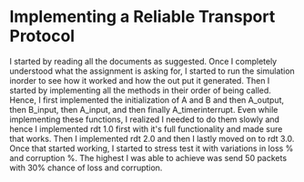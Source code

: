 # Implementing a Reliable Transport Protocol

I started by reading all the documents as suggested. Once I completely understood what the assignment is asking for, I started to run the simulation inorder to see how it worked and how the out put it generated. Then I started by implementing all the methods in their order of being called. Hence, I first implemented the initialization of A and B and then A_output, then B_input, then A_input, and then finally A_timerinterrupt. Even while implementing these functions, I realized I needed to do them slowly and hence I implemented rdt 1.0 first with it's full functionality and made sure that works. Then I implemented rdt 2.0 and then I lastly moved on to rdt 3.0. Once that started working, I started to stress test it with variations in loss % and corruption %. The highest I was able to achieve was send 50 packets with 30% chance of loss and corruption.